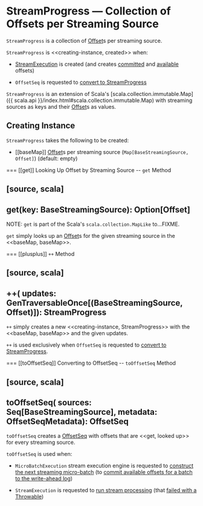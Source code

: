 # StreamProgress &mdash; Collection of Offsets per Streaming Source

`StreamProgress` is a collection of [Offset](Offset.md)s per streaming source.

`StreamProgress` is <<creating-instance, created>> when:

* [StreamExecution](StreamExecution.md) is created (and creates [committed](StreamExecution.md#committedOffsets) and [available](StreamExecution.md#availableOffsets) offsets)

* `OffsetSeq` is requested to [convert to StreamProgress](OffsetSeq.md#toStreamProgress)

`StreamProgress` is an extension of Scala's [scala.collection.immutable.Map]({{ scala.api }}/index.html#scala.collection.immutable.Map) with streaming sources as keys and their [Offset](Offset.md)s as values.

## Creating Instance

`StreamProgress` takes the following to be created:

* [[baseMap]] [Offset](Offset.md)s per streaming source (`Map[BaseStreamingSource, Offset]`) (default: empty)

=== [[get]] Looking Up Offset by Streaming Source -- `get` Method

[source, scala]
----
get(key: BaseStreamingSource): Option[Offset]
----

NOTE: `get` is part of the Scala's `scala.collection.MapLike` to...FIXME.

`get` simply looks up an [Offset](Offset.md)s for the given streaming source in the <<baseMap, baseMap>>.

=== [[plusplus]] `++` Method

[source, scala]
----
++(
  updates: GenTraversableOnce[(BaseStreamingSource, Offset)]): StreamProgress
----

`++` simply creates a new <<creating-instance, StreamProgress>> with the <<baseMap, baseMap>> and the given updates.

`++` is used exclusively when `OffsetSeq` is requested to [convert to StreamProgress](OffsetSeq.md#toStreamProgress).

=== [[toOffsetSeq]] Converting to OffsetSeq -- `toOffsetSeq` Method

[source, scala]
----
toOffsetSeq(
  sources: Seq[BaseStreamingSource],
  metadata: OffsetSeqMetadata): OffsetSeq
----

`toOffsetSeq` creates a [OffsetSeq](OffsetSeq.md) with offsets that are <<get, looked up>> for every streaming source.

`toOffsetSeq` is used when:

* `MicroBatchExecution` stream execution engine is requested to [construct the next streaming micro-batch](MicroBatchExecution.md#constructNextBatch) (to [commit available offsets for a batch to the write-ahead log](MicroBatchExecution.md#constructNextBatch-walCommit))

* `StreamExecution` is requested to [run stream processing](StreamExecution.md#runStream) (that [failed with a Throwable](StreamExecution.md#runStream-catch-Throwable))
